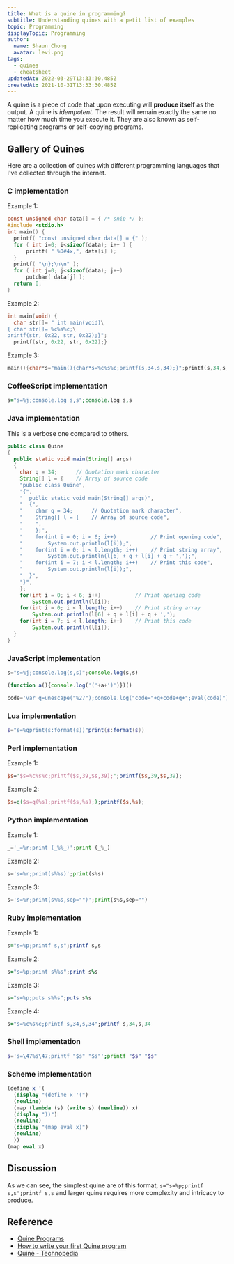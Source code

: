 ```yaml
---
title: What is a quine in programming?
subtitle: Understanding quines with a petit list of examples
topic: Programming
displayTopic: Programming
author:
  name: Shaun Chong
  avatar: levi.png
tags:
  - quines
  - cheatsheet
updatedAt: 2022-03-29T13:33:30.485Z
createdAt: 2021-10-31T13:33:30.485Z
---
```


A quine is a piece of code that upon executing will **produce itself** as the output. A quine is _idempotent_. The result will remain exactly the same no matter how much time you execute it. They are also known as self-replicating programs or self-copying programs.

## Gallery of Quines

Here are a collection of quines with different programming languages that I've collected through the internet. 

### C implementation

Example 1:

```c
const unsigned char data[] = { /* snip */ };
#include <stdio.h>
int main() {
  printf( "const unsigned char data[] = {" );
  for ( int i=0; i<sizeof(data); i++ ) {
      printf( " %0#4x,", data[i] );
  }
  printf( "\n};\n\n" );
  for ( int j=0; j<sizeof(data); j++) 
      putchar( data[j] );
  return 0;
}
```

Example 2:

```c
int main(void) {
  char str[]= " int main(void)\
{ char str[]= %c%s%c;\
printf(str, 0x22, str, 0x22);}";
  printf(str, 0x22, str, 0x22);}
```

Example 3:

```c
main(){char*s="main(){char*s=%c%s%c;printf(s,34,s,34);}";printf(s,34,s,34);}
```

### CoffeeScript implementation

```coffee
s="s=%j;console.log s,s";console.log s,s
```

### Java implementation

This is a verbose one compared to others.

```java
public class Quine
{
  public static void main(String[] args)
  {
    char q = 34;      // Quotation mark character
    String[] l = {    // Array of source code
    "public class Quine",
    "{",
    "  public static void main(String[] args)",
    "  {",
    "    char q = 34;      // Quotation mark character",
    "    String[] l = {    // Array of source code",
    "    ",
    "    };",
    "    for(int i = 0; i < 6; i++)           // Print opening code",
    "        System.out.println(l[i]);",
    "    for(int i = 0; i < l.length; i++)    // Print string array",
    "        System.out.println(l[6] + q + l[i] + q + ',');",
    "    for(int i = 7; i < l.length; i++)    // Print this code",
    "        System.out.println(l[i]);",
    "  }",
    "}",
    };
    for(int i = 0; i < 6; i++)           // Print opening code
        System.out.println(l[i]);
    for(int i = 0; i < l.length; i++)    // Print string array
        System.out.println(l[6] + q + l[i] + q + ',');
    for(int i = 7; i < l.length; i++)    // Print this code
        System.out.println(l[i]);
  }
}
```

### JavaScript implementation

```js
s="s=%j;console.log(s,s)";console.log(s,s)

(function a(){console.log('('+a+')')})()

code='var q=unescape("%27");console.log("code="+q+code+q+";eval(code)")';eval(code)
```

### Lua implementation

```lua
s="s=%qprint(s:format(s))"print(s:format(s))
```

### Perl implementation

Example 1:

```perl
$s='$s=%c%s%c;printf($s,39,$s,39);';printf($s,39,$s,39);
```

Example 2:

```perl
$s=q($s=q(%s);printf($s,%s););printf($s,%s);
```

### Python implementation

Example 1:

```py
_='_=%r;print (_%%_)';print (_%_) 
```

Example 2:

```py
s='s=%r;print(s%%s)';print(s%s)
```

Example 3:

```py
s='s=%r;print(s%%s,sep="")';print(s%s,sep="")
```

### Ruby implementation

Example 1:

```rb
s="s=%p;printf s,s";printf s,s
```

Example 2:

```rb
s="s=%p;print s%%s";print s%s
```

Example 3:

```rb
s="s=%p;puts s%%s";puts s%s
```

Example 4:

```rb
s="s=%c%s%c;printf s,34,s,34";printf s,34,s,34
```

### Shell implementation

```sh
s='s=\47%s\47;printf "$s" "$s"';printf "$s" "$s"
```

### Scheme implementation

```scheme
(define x '(
  (display "(define x '(")
  (newline)
  (map (lambda (s) (write s) (newline)) x)
  (display "))")
  (newline)
  (display "(map eval x)")
  (newline)
  ))
(map eval x)
```

## Discussion

As we can see, the simplest quine are of this format, `s="s=%p;printf s,s";printf s,s` and larger quine requires more complexity and intricacy to produce.

## Reference

- [Quine Programs](https://cs.lmu.edu/~ray/notes/quineprograms/)
- [How to write your first Quine program](https://towardsdatascience.com/how-to-write-your-first-quine-program-947f2b7e4a6f)
- [Quine - Technopedia](https://www.techopedia.com/definition/21581/quine)
